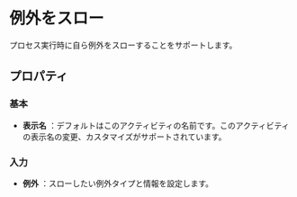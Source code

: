 # 例外をスロー

プロセス実行時に自ら例外をスローすることをサポートします。

## プロパティ

### 基本

- **表示名** ：デフォルトはこのアクティビティの名前です。このアクティビティの表示名の変更、カスタマイズがサポートされています。

### 入力
- **例外** ：スローしたい例外タイプと情報を設定します。
